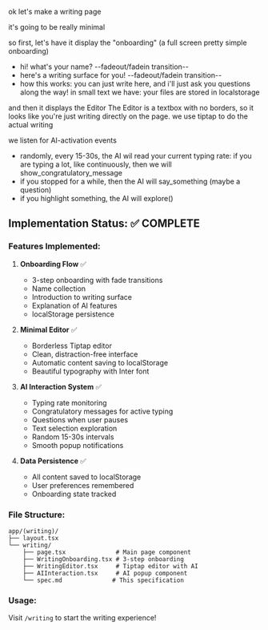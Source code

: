 ok let's make a writing page

it's going to be really minimal

so first, let's have it display the "onboarding" (a full screen pretty simple onboarding)
- hi! what's your name? <whatever your name is>
--fadeout/fadein transition--
- here's a writing surface for you! <press ok>
--fadeout/fadein transition--
- how this works: you can just write here, and i'll just ask you questions along the way! in small text we have: your files are stored in localstorage

and then it displays the Editor
The Editor is a textbox with no borders, so it looks like you're just writing directly on the page.
we use tiptap to do the actual writing

we listen for AI-activation events
- randomly, every 15-30s, the AI wil read your current typing rate: if you are typing a lot, like continuously, then we will show_congratulatory_message
- if you stopped for a while, then the AI will say_something (maybe a question)
- if you highlight something, the AI will explore()

## Implementation Status: ✅ COMPLETE

### Features Implemented:

1. **Onboarding Flow** ✅
   - 3-step onboarding with fade transitions
   - Name collection
   - Introduction to writing surface
   - Explanation of AI features
   - localStorage persistence

2. **Minimal Editor** ✅
   - Borderless Tiptap editor
   - Clean, distraction-free interface
   - Automatic content saving to localStorage
   - Beautiful typography with Inter font

3. **AI Interaction System** ✅
   - Typing rate monitoring
   - Congratulatory messages for active typing
   - Questions when user pauses
   - Text selection exploration
   - Random 15-30s intervals
   - Smooth popup notifications

4. **Data Persistence** ✅
   - All content saved to localStorage
   - User preferences remembered
   - Onboarding state tracked

### File Structure:
```
app/(writing)/
├── layout.tsx
└── writing/
    ├── page.tsx              # Main page component
    ├── WritingOnboarding.tsx # 3-step onboarding
    ├── WritingEditor.tsx     # Tiptap editor with AI
    ├── AIInteraction.tsx     # AI popup component
    └── spec.md              # This specification
```

### Usage:
Visit `/writing` to start the writing experience!